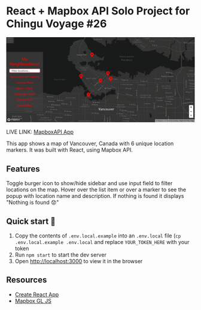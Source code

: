 # React + Mapbox API Solo Project for Chingu Voyage #26 

![Screenshot](https://github.com/birdyart/chingu/blob/development/docs/mapboxapp.png)

LIVE LINK: [MapboxAPI App](https://birdyart.github.io/Chingu/mapboxapp)

This app shows a map of Vancouver, Canada with 6 unique location markers. It was built with React, using Mapbox API.

## Features 

Toggle burger icon to show/hide sidebar and use input field to filter locations on the map. Hover over the list item or over a marker to see the popup with location name and description. If nothing is found it displays "Nothing is found 😟"

## Quick start 🚀

1. Copy the contents of `.env.local.example` into an `.env.local` file (`cp .env.local.example .env.local` and replace `YOUR_TOKEN_HERE` with your token
1. Run `npm start` to start the dev server
1. Open [http://localhost:3000](http://localhost:3000) to view it in the browser

## Resources
- [Create React App](https://github.com/facebook/create-react-app)
- [Mapbox GL JS](https://docs.mapbox.com/mapbox-gl-js/)